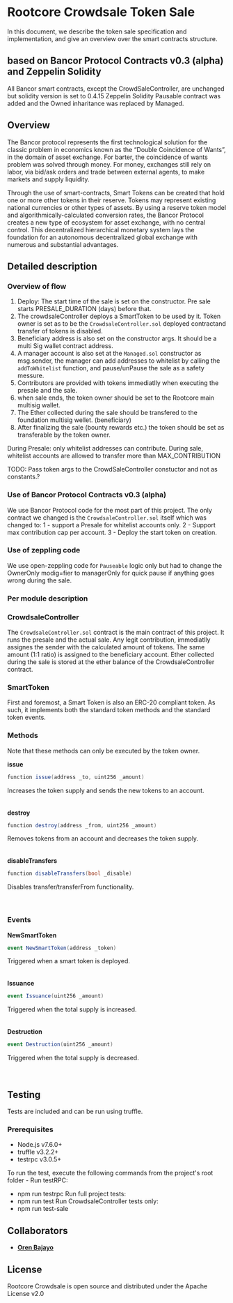 ﻿# Rootcore Crowdsale Token Sale
In this document, we describe the token sale specification and implementation,
and give an overview over the smart contracts structure. 

## based on Bancor Protocol Contracts v0.3 (alpha) and Zeppelin Solidity
All Bancor smart contracts, except the CrowdSaleController, are unchanged but solidity version is set to 0.4.15
Zeppelin Solidity Pausable contract was added and the Owned inharitance was replaced by Managed.

## Overview
The Bancor protocol represents the first technological solution for the classic problem in economics known as the “Double Coincidence of Wants”, in the domain of asset exchange. For barter, the coincidence of wants problem was solved through money. For money, exchanges still rely on labor, via bid/ask orders and trade between external agents, to make markets and supply liquidity. 

Through the use of smart-contracts, Smart Tokens can be created that hold one or more other tokens in their reserve. Tokens may represent existing national currencies or other types of assets. By using a reserve token model and algorithmically-calculated conversion rates, the Bancor Protocol creates a new type of ecosystem for asset exchange, with no central control. This decentralized hierarchical monetary system lays the foundation for an autonomous decentralized global exchange with numerous and substantial advantages.


## Detailed description

### Overview of flow
1. Deploy: The start time of the sale is set on the constructor. Pre sale starts PRESALE_DURATION (days) before that.
2. The crowdsaleController deploys a SmartToken to be used by it. Token owner is set as to be the `CrowdsaleController.sol` deployed contractand transfer of tokens is disabled. 
3. Beneficiary address is also set on the constructor args. It should be a multi Sig wallet contract address.
4. A manager account is also set at the `Managed.sol` constructor as msg.sender, the manager can add addresses to whitelist by calling the `addToWhitelist` function, and pause/unPause the sale as a safety messure.
5. Contributors are provided with tokens immediatlly when executing the presale and the sale.
6. when sale ends, the token owner should be set to the Rootcore main multisig wallet.
7. The Ether collected during the sale should be transfered to the foundation multisig wellet. (beneficiary) 
8. After finalizing the sale (bounty rewards etc.) the token should be set as transferable by the token owner.

During Presale: only whitelist addresses can contribute.
During sale, whitelist accounts are allowed to transfer more than MAX_CONTRIBUTION

TODO: Pass token args to the CrowdSaleController constuctor and not as constants.?

### Use of Bancor Protocol Contracts v0.3 (alpha)
We use Bancor Protocol code for the most part of this project.
The only contract we changed is the `CrowdsaleController.sol` itself which was changed to:
1 - support a Presale for whitelist accounts only.
2 - Support max contribution cap per account.
3 - Deploy the start token on creation.

### Use of zeppling code
We use open-zeppling code for `Pauseable` logic only but had to change the OwnerOnly modig=fier to managerOnly for quick pause if anything goes wrong during the sale.

### Per module description

### CrowdsaleController
The `CrowdsaleController.sol` contract is the main contract of this project. It runs the presale and the actual sale.
Any legit contribution, immediatlly assignes the sender with the calculated amount of tokens. The same amount (1:1 ratio) is assigned to the beneficiary account. Ether collected during the sale is stored at the ether balance of the CrowdsaleController contract. 

### SmartToken

First and foremost, a Smart Token is also an ERC-20 compliant token.
As such, it implements both the standard token methods and the standard token events.

### Methods

Note that these methods can only be executed by the token owner.

**issue**
```cs
function issue(address _to, uint256 _amount)
```
Increases the token supply and sends the new tokens to an account.
<br>
<br>
<br>
**destroy**
```cs
function destroy(address _from, uint256 _amount)
```
Removes tokens from an account and decreases the token supply.
<br>
<br>
<br>
**disableTransfers**
```cs
function disableTransfers(bool _disable)
```
Disables transfer/transferFrom functionality.
<br>
<br>
<br>
### Events

**NewSmartToken**
```cs
event NewSmartToken(address _token)
```
Triggered when a smart token is deployed.
<br>
<br>
<br>
**Issuance**
```cs
event Issuance(uint256 _amount)
```
Triggered when the total supply is increased.
<br>
<br>
<br>
**Destruction**
```cs
event Destruction(uint256 _amount)
```
Triggered when the total supply is decreased.
<br>
<br>
<br>


## Testing
Tests are included and can be run using truffle.

### Prerequisites
* Node.js v7.6.0+
* truffle v3.2.2+
* testrpc v3.0.5+

To run the test, execute the following commands from the project's root folder -
Run testRPC:
* npm run testrpc
Run full project tests:
* npm run test
Run CrowdsaleController tests only:
* npm run test-sale 

## Collaborators

* **[Oren Bajayo](https://github.com/bajayo)**


## License

Rootcore Crowdsale is open source and distributed under the Apache License v2.0
